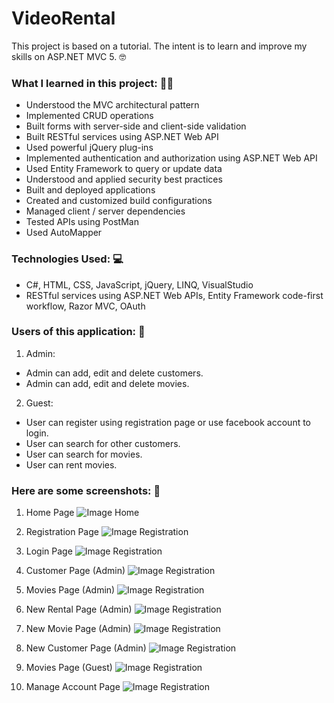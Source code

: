 # VideoRental
This project is based on a tutorial. The intent is to learn and improve my skills on ASP.NET MVC 5. :nerd_face:


### What I learned in this project: :man_student:
* Understood the MVC architectural pattern  
* Implemented CRUD operations
* Built forms with server-side and client-side validation
* Built RESTful services using ASP.NET Web API
* Used powerful jQuery plug-ins
* Implemented authentication and authorization using ASP.NET Web API
* Used Entity Framework to query or update data
* Understood and applied security best practices
* Built and deployed applications
* Created and customized build configurations
* Managed client / server dependencies
* Tested APIs using PostMan
* Used AutoMapper

### Technologies Used: :computer:
* C#, HTML, CSS, JavaScript, jQuery, LINQ, VisualStudio
* RESTful services using ASP.NET Web APIs, Entity Framework code-first workflow, Razor MVC, OAuth

### Users of this application: :adult:
1. Admin: 
  * Admin can add, edit and delete customers.
  * Admin can add, edit and delete movies.

2. Guest:
* User can register using registration page or use facebook account to login.
* User can search for other customers.
* User can search for movies.
* User can rent movies.


### Here are some screenshots: :white_square_button:
1. Home Page
![Image Home](https://user-images.githubusercontent.com/33769181/128619480-29cbe950-054d-42f5-824a-c38496e92f72.PNG)

2. Registration Page
![Image Registration](https://user-images.githubusercontent.com/33769181/128619535-1409b044-ba50-4132-affd-57eb9ff7f8f1.PNG)

3. Login Page
![Image Registration](https://user-images.githubusercontent.com/33769181/128619567-188f4454-aa7f-46f9-9167-68995ab3c414.PNG)

4. Customer Page (Admin)
![Image Registration](https://user-images.githubusercontent.com/33769181/128619584-9d9d1868-6d86-49bf-b0d0-1ce214766ada.PNG)

5. Movies Page (Admin)
![Image Registration](https://user-images.githubusercontent.com/33769181/128619641-18a71bdc-f955-40b3-91d2-e5a068578e17.PNG)

6. New Rental Page (Admin)
![Image Registration](https://user-images.githubusercontent.com/33769181/128619614-e66988f5-3020-45ca-b36c-c3f3176a6cca.PNG)

7. New Movie Page (Admin)
![Image Registration](https://user-images.githubusercontent.com/33769181/128619671-d54c1ca1-05a8-42d6-b059-956ffa0a94bf.PNG)

8. New Customer Page (Admin)
![Image Registration](https://user-images.githubusercontent.com/33769181/128619688-c3846893-88d4-47c5-9904-474e3b5233be.PNG)

9. Movies Page (Guest)
![Image Registration](https://user-images.githubusercontent.com/33769181/128619734-e61811a3-ac85-41f6-a9b0-e948f817f855.PNG)

10. Manage Account Page 
![Image Registration](https://user-images.githubusercontent.com/33769181/128619720-b578e736-c92a-4ee5-b2c7-145e5f9f6d5a.PNG)
